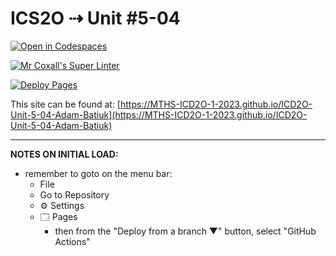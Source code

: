 # ICS2O ⇢ Unit #5-04

[![Open in Codespaces](https://classroom.github.com/assets/launch-codespace-7f7980b617ed060a017424585567c406b6ee15c891e84e1186181d67ecf80aa0.svg)](https://classroom.github.com/open-in-codespaces?assignment_repo_id=14978685)

[![Mr Coxall's Super Linter](https://github.com/MTHS-ICD2O-1-2023/ICD2O-Unit-5-04-Adam-Batiuk/workflows/Mr%20Coxall's%20Super%20Linter/badge.svg)](https://github.com/MTHS-ICD2O-1-2023/ICD2O-Unit-5-04-Adam-Batiuk/actions)

[![Deploy Pages](https://github.com/MTHS-ICD2O-1-2023/ICD2O-Unit-5-04-Adam-Batiuk/workflows/Deploy%20Pages/badge.svg)](https://github.com/MTHS-ICD2O-1-2023/ICD2O-Unit-5-04-Adam-Batiuk/actions)

This site can be found at: [https://MTHS-ICD2O-1-2023.github.io/ICD2O-Unit-5-04-Adam-Batiuk](https://MTHS-ICD2O-1-2023.github.io/ICD2O-Unit-5-04-Adam-Batiuk)

---

**NOTES ON INITIAL LOAD:**
- remember to goto on the menu bar:
  - File
  - Go to Repository
  - ⚙ Settings
  - 🗔 Pages
    - then from the "Deploy from a branch ▼" button, select "GitHub Actions"
